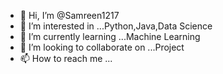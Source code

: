 - 👋 Hi, I’m @Samreen1217
- 👀 I’m interested in ...Python,Java,Data Science
- 🌱 I’m currently learning ...Machine Learning
- 💞️ I’m looking to collaborate on ...Project
- 📫 How to reach me ...

<!---
Samreen1217/Samreen1217 is a ✨ special ✨ repository because its `README.md` (this file) appears on your GitHub profile.
You can click the Preview link to take a look at your changes.
--->
